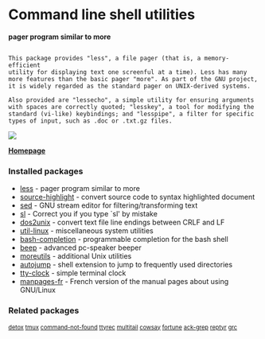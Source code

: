 # Command line shell utilities

__pager program similar to more__

```

This package provides "less", a file pager (that is, a memory-efficient
utility for displaying text one screenful at a time). Less has many
more features than the basic pager "more". As part of the GNU project,
it is widely regarded as the standard pager on UNIX-derived systems.

Also provided are "lessecho", a simple utility for ensuring arguments
with spaces are correctly quoted; "lesskey", a tool for modifying the
standard (vi-like) keybindings; and "lesspipe", a filter for specific
types of input, such as .doc or .txt.gz files.

```

![](https://screenshots.debian.net/thumbnail/less/)


 **[Homepage](http://www.greenwoodsoftware.com/less/)**

### Installed packages

* [less](https://packages.debian.org/jessie/less) - pager program similar to more
* [source-highlight](https://packages.debian.org/jessie/source-highlight) - convert source code to syntax highlighted document
* [sed](https://packages.debian.org/jessie/sed) - GNU stream editor for filtering/transforming text
* [sl](https://packages.debian.org/jessie/sl) - Correct you if you type `sl' by mistake
* [dos2unix](https://packages.debian.org/jessie/dos2unix) - convert text file line endings between CRLF and LF
* [util-linux](https://packages.debian.org/jessie/util-linux) - miscellaneous system utilities
* [bash-completion](https://packages.debian.org/jessie/bash-completion) - programmable completion for the bash shell
* [beep](https://packages.debian.org/jessie/beep) - advanced pc-speaker beeper
* [moreutils](https://packages.debian.org/jessie/moreutils) - additional Unix utilities
* [autojump](https://packages.debian.org/jessie/autojump) - shell extension to jump to frequently used directories
* [tty-clock](https://packages.debian.org/jessie/tty-clock) - simple terminal clock
* [manpages-fr](https://packages.debian.org/jessie/manpages-fr) - French version of the manual pages about using GNU/Linux

### Related packages

<sub> [detox](https://packages.debian.org/jessie/detox) [tmux](https://packages.debian.org/jessie/tmux) [command-not-found](https://packages.debian.org/jessie/command-not-found) [ttyrec](https://packages.debian.org/jessie/ttyrec) [multitail](https://packages.debian.org/jessie/multitail) [cowsay](https://packages.debian.org/jessie/cowsay) [fortune](https://packages.debian.org/jessie/fortune) [ack-grep](https://packages.debian.org/jessie/ack-grep) [reptyr](https://packages.debian.org/jessie/reptyr) [grc](https://packages.debian.org/jessie/grc)  </sub>

